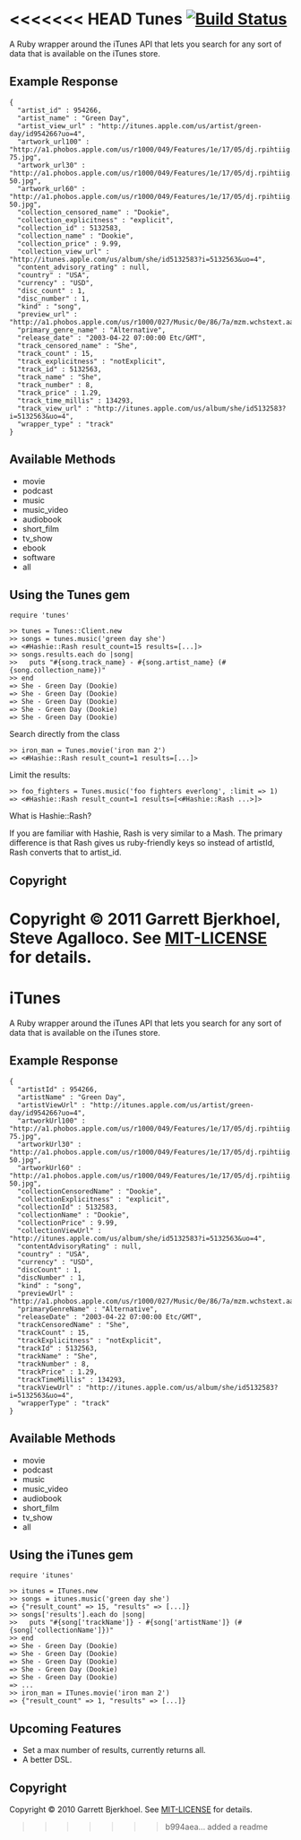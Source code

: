 <<<<<<< HEAD
Tunes [![Build Status](https://secure.travis-ci.org/dewski/itunes.png)](http://travis-ci.org/dewski/itunes)
======

A Ruby wrapper around the iTunes API that lets you search for any sort of data that is available on the iTunes store.

Example Response
----------------

    {
      "artist_id" : 954266,
      "artist_name" : "Green Day",
      "artist_view_url" : "http://itunes.apple.com/us/artist/green-day/id954266?uo=4",
      "artwork_url100" : "http://a1.phobos.apple.com/us/r1000/049/Features/1e/17/05/dj.rpihtiig.100x100-75.jpg",
      "artwork_url30" : "http://a1.phobos.apple.com/us/r1000/049/Features/1e/17/05/dj.rpihtiig.30x30-50.jpg",
      "artwork_url60" : "http://a1.phobos.apple.com/us/r1000/049/Features/1e/17/05/dj.rpihtiig.60x60-50.jpg",
      "collection_censored_name" : "Dookie",
      "collection_explicitness" : "explicit",
      "collection_id" : 5132583,
      "collection_name" : "Dookie",
      "collection_price" : 9.99,
      "collection_view_url" : "http://itunes.apple.com/us/album/she/id5132583?i=5132563&uo=4",
      "content_advisory_rating" : null,
      "country" : "USA",
      "currency" : "USD",
      "disc_count" : 1,
      "disc_number" : 1,
      "kind" : "song",
      "preview_url" : "http://a1.phobos.apple.com/us/r1000/027/Music/0e/86/7a/mzm.wchstext.aac.p.m4a",
      "primary_genre_name" : "Alternative",
      "release_date" : "2003-04-22 07:00:00 Etc/GMT",
      "track_censored_name" : "She",
      "track_count" : 15,
      "track_explicitness" : "notExplicit",
      "track_id" : 5132563,
      "track_name" : "She",
      "track_number" : 8,
      "track_price" : 1.29,
      "track_time_millis" : 134293,
      "track_view_url" : "http://itunes.apple.com/us/album/she/id5132583?i=5132563&uo=4",
      "wrapper_type" : "track"
    }

Available Methods
-----------------

* movie
* podcast
* music
* music_video
* audiobook
* short_film
* tv_show
* ebook
* software
* all

Using the Tunes gem
--------------------

    require 'tunes'

    >> tunes = Tunes::Client.new
    >> songs = tunes.music('green day she')
    => <#Hashie::Rash result_count=15 results=[...]>
    >> songs.results.each do |song|
    >>   puts "#{song.track_name} - #{song.artist_name} (#{song.collection_name})"
    >> end
    => She - Green Day (Dookie)
    => She - Green Day (Dookie)
    => She - Green Day (Dookie)
    => She - Green Day (Dookie)
    => She - Green Day (Dookie)

Search directly from the class

    >> iron_man = Tunes.movie('iron man 2')
    => <#Hashie::Rash result_count=1 results=[...]>

Limit the results:

    >> foo_fighters = Tunes.music('foo fighters everlong', :limit => 1)
    => <#Hashie::Rash result_count=1 results=[<#Hashie::Rash ...>]>

What is Hashie::Rash?

If you are familiar with Hashie, Rash is very similar to a Mash.  The primary difference is that Rash gives us ruby-friendly keys so instead of artistId, Rash converts that to artist_id.

Copyright
---------

Copyright © 2011 Garrett Bjerkhoel, Steve Agalloco. See [MIT-LICENSE](http://github.com/dewski/itunes/blob/master/MIT-LICENSE) for details.
=======
# iTunes
A Ruby wrapper around the iTunes API that lets you search for any sort of data that is available on the iTunes store.

## Example Response

    {
      "artistId" : 954266,
      "artistName" : "Green Day",
      "artistViewUrl" : "http://itunes.apple.com/us/artist/green-day/id954266?uo=4",
      "artworkUrl100" : "http://a1.phobos.apple.com/us/r1000/049/Features/1e/17/05/dj.rpihtiig.100x100-75.jpg",
      "artworkUrl30" : "http://a1.phobos.apple.com/us/r1000/049/Features/1e/17/05/dj.rpihtiig.30x30-50.jpg",
      "artworkUrl60" : "http://a1.phobos.apple.com/us/r1000/049/Features/1e/17/05/dj.rpihtiig.60x60-50.jpg",
      "collectionCensoredName" : "Dookie",
      "collectionExplicitness" : "explicit",
      "collectionId" : 5132583,
      "collectionName" : "Dookie",
      "collectionPrice" : 9.99,
      "collectionViewUrl" : "http://itunes.apple.com/us/album/she/id5132583?i=5132563&uo=4",
      "contentAdvisoryRating" : null,
      "country" : "USA",
      "currency" : "USD",
      "discCount" : 1,
      "discNumber" : 1,
      "kind" : "song",
      "previewUrl" : "http://a1.phobos.apple.com/us/r1000/027/Music/0e/86/7a/mzm.wchstext.aac.p.m4a",
      "primaryGenreName" : "Alternative",
      "releaseDate" : "2003-04-22 07:00:00 Etc/GMT",
      "trackCensoredName" : "She",
      "trackCount" : 15,
      "trackExplicitness" : "notExplicit",
      "trackId" : 5132563,
      "trackName" : "She",
      "trackNumber" : 8,
      "trackPrice" : 1.29,
      "trackTimeMillis" : 134293,
      "trackViewUrl" : "http://itunes.apple.com/us/album/she/id5132583?i=5132563&uo=4",
      "wrapperType" : "track"
    }

## Available Methods
   - movie
   - podcast
   - music
   - music_video
   - audiobook
   - short_film
   - tv_show
   - all

## Using the iTunes gem

    require 'itunes'
    
    >> itunes = ITunes.new
    >> songs = itunes.music('green day she')
    => {"result_count" => 15, "results" => [...]}
    >> songs['results'].each do |song|
    >>   puts "#{song['trackName']} - #{song['artistName']} (#{song['collectionName']})"
    >> end
    => She - Green Day (Dookie)
    => She - Green Day (Dookie)
    => She - Green Day (Dookie)
    => She - Green Day (Dookie)
    => She - Green Day (Dookie)
    => ...
    >> iron_man = ITunes.movie('iron man 2')
    => {"result_count" => 1, "results" => [...]}

## Upcoming Features

- Set a max number of results, currently returns all.
- A better DSL.

## Copyright
Copyright © 2010 Garrett Bjerkhoel. See [MIT-LICENSE](http://github.com/dewski/itunes/blob/master/MIT-LICENSE) for details.
>>>>>>> b994aea... added a readme
